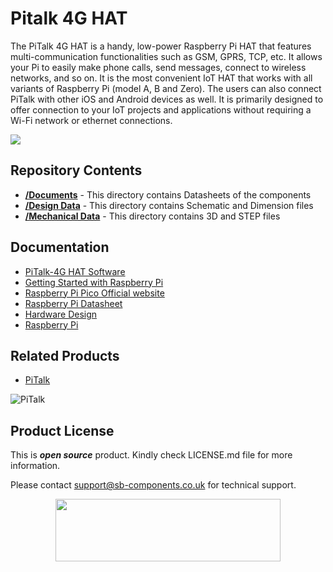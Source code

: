 # Pitalk 4G HAT

The PiTalk 4G HAT is a handy, low-power Raspberry Pi HAT that features multi-communication functionalities such as GSM, GPRS, TCP, etc. It allows your Pi to easily make phone calls, send messages, connect to wireless networks, and so on. It is the most convenient IoT HAT that works with all variants of Raspberry Pi (model A, B and Zero). The users can also connect PiTalk with other iOS and Android devices as well. It is primarily designed to offer connection to your IoT projects and applications without requiring a Wi-Fi network or ethernet connections. 

<img src ="https://ksr-ugc.imgix.net/assets/039/261/801/e38f7d66edbe3da658995f63ef86269a_original.png?ixlib=rb-4.0.2&w=680&fit=max&v=1668748923&gif-q=50&lossless=true&s=d84191a19e64d44c015f275023c2293c" />

## Repository Contents

* [**/Documents**](https://github.com/sbcshop/Pitalk_4G_HAT_Hardware/tree/main/Documents) - This directory contains Datasheets of the components
* [**/Design Data**](https://github.com/sbcshop/Pitalk_4G_HAT_Hardware/tree/main/Design%20Data) - This directory contains Schematic and Dimension files
* [**/Mechanical Data**](https://github.com/sbcshop/Pitalk_4G_HAT_Hardware/tree/main/Mechanical%20Data) - This directory contains 3D and STEP files

## Documentation

* [PiTalk-4G HAT Software]()
* [Getting Started with Raspberry Pi](https://www.raspberrypi.com/documentation/computers/getting-started.html)
* [Raspberry Pi Pico Official website](https://www.raspberrypi.com/documentation/microcontrollers/)
* [Raspberry Pi Datasheet](https://www.raspberrypi.com/documentation/computers/compute-module.html)
* [Hardware Design](https://www.raspberrypi.com/documentation/computers/compute-module.html)
* [Raspberry Pi](https://www.raspberrypi.com/documentation/microcontrollers/raspberry-pi-pico.html)

## Related Products

* [PiTalk](https://shop.sb-components.co.uk/products/pitalk-modular-smartphone-for-raspberry-pi?variant=12516562436179)

 ![PiTalk](https://cdn.shopify.com/s/files/1/1217/2104/products/PiTalk_-_Modular_SmartPhone_for_Raspberry_Pi_5.png?v=1528805795&width=400)

## Product License

This is ***open source*** product. Kindly check LICENSE.md file for more information.

Please contact support@sb-components.co.uk for technical support.
<p align="center">
  <img width="360" height="100" src="https://cdn.shopify.com/s/files/1/1217/2104/files/Logo_sb_component_3.png?v=1666086771&width=350">
</p>
